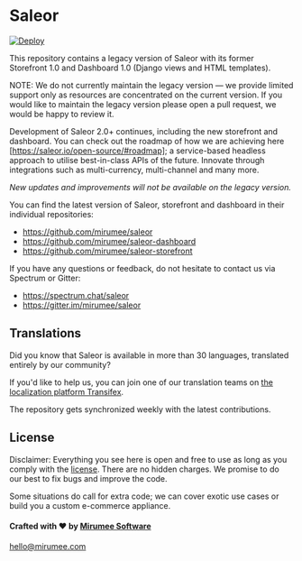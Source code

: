 # Saleor

[![Deploy](https://www.herokucdn.com/deploy/button.svg)](https://heroku.com/deploy)

This repository contains a legacy version of Saleor with its former Storefront 1.0 and Dashboard 1.0 (Django views and HTML templates).

NOTE: We do not currently maintain the legacy version — we provide limited support only as resources are concentrated on the current version. If you would like to maintain the legacy version please open a pull request, we would be happy to review it.

Development of Saleor 2.0+ continues, including the new storefront and dashboard. You can check out the roadmap of how we are achieving here [https://saleor.io/open-source/#roadmap]; a service-based headless approach to utilise best-in-class APIs of the future. Innovate through integrations such as multi-currency, multi-channel and many more. 

 *New updates and improvements will not be available on the legacy version.*

You can find the latest version of Saleor, storefront and dashboard in their individual repositories:

- https://github.com/mirumee/saleor
- https://github.com/mirumee/saleor-dashboard
- https://github.com/mirumee/saleor-storefront


If you have any questions or feedback, do not hesitate to contact us via Spectrum or Gitter:

- https://spectrum.chat/saleor
- https://gitter.im/mirumee/saleor

## Translations

Did you know that Saleor is available in more than 30 languages, translated entirely by our community?

If you'd like to help us, you can join one of our translation teams on [the localization platform Transifex](https://www.transifex.com/mirumee/saleor-1/languages/).

The repository gets synchronized weekly with the latest contributions.

## License

Disclaimer: Everything you see here is open and free to use as long as you comply with the [license](https://github.com/mirumee/saleor/blob/master/LICENSE). There are no hidden charges. We promise to do our best to fix bugs and improve the code.

Some situations do call for extra code; we can cover exotic use cases or build you a custom e-commerce appliance.

#### Crafted with ❤️ by [Mirumee Software](http://mirumee.com)

hello@mirumee.com
